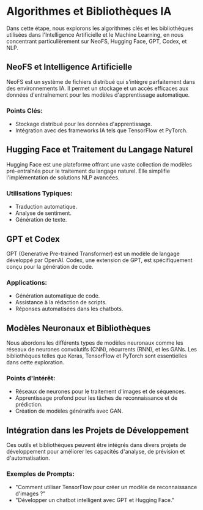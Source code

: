 # Algorithmes et Bibliothèques IA

Dans cette étape, nous explorons les algorithmes clés et les bibliothèques utilisées dans l'Intelligence Artificielle et le Machine Learning, en nous concentrant particulièrement sur NeoFS, Hugging Face, GPT, Codex, et NLP.

## NeoFS et Intelligence Artificielle

NeoFS est un système de fichiers distribué qui s'intègre parfaitement dans des environnements IA. Il permet un stockage et un accès efficaces aux données d'entraînement pour les modèles d'apprentissage automatique.

### Points Clés:
- Stockage distribué pour les données d'apprentissage.
- Intégration avec des frameworks IA tels que TensorFlow et PyTorch.

## Hugging Face et Traitement du Langage Naturel

Hugging Face est une plateforme offrant une vaste collection de modèles pré-entraînés pour le traitement du langage naturel. Elle simplifie l'implémentation de solutions NLP avancées.

### Utilisations Typiques:
- Traduction automatique.
- Analyse de sentiment.
- Génération de texte.

## GPT et Codex

GPT (Generative Pre-trained Transformer) est un modèle de langage développé par OpenAI. Codex, une extension de GPT, est spécifiquement conçu pour la génération de code.

### Applications:
- Génération automatique de code.
- Assistance à la rédaction de scripts.
- Réponses automatisées dans les chatbots.

## Modèles Neuronaux et Bibliothèques

Nous abordons les différents types de modèles neuronaux comme les réseaux de neurones convolutifs (CNN), récurrents (RNN), et les GANs. Les bibliothèques telles que Keras, TensorFlow et PyTorch sont essentielles dans cette exploration.

### Points d'Intérêt:
- Réseaux de neurones pour le traitement d'images et de séquences.
- Apprentissage profond pour les tâches de reconnaissance et de prédiction.
- Création de modèles génératifs avec GAN.

## Intégration dans les Projets de Développement

Ces outils et bibliothèques peuvent être intégrés dans divers projets de développement pour améliorer les capacités d'analyse, de prévision et d'automatisation.

### Exemples de Prompts:
- "Comment utiliser TensorFlow pour créer un modèle de reconnaissance d'images ?"
- "Développer un chatbot intelligent avec GPT et Hugging Face."
